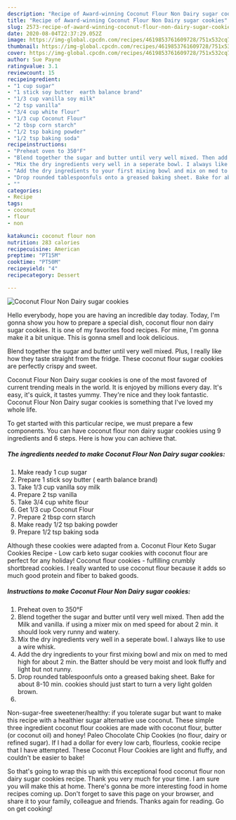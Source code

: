 ```yaml
---
description: "Recipe of Award-winning Coconut Flour Non Dairy sugar cookies"
title: "Recipe of Award-winning Coconut Flour Non Dairy sugar cookies"
slug: 2573-recipe-of-award-winning-coconut-flour-non-dairy-sugar-cookies
date: 2020-08-04T22:37:29.052Z
image: https://img-global.cpcdn.com/recipes/4619853761609728/751x532cq70/coconut-flour-non-dairy-sugar-cookies-recipe-main-photo.jpg
thumbnail: https://img-global.cpcdn.com/recipes/4619853761609728/751x532cq70/coconut-flour-non-dairy-sugar-cookies-recipe-main-photo.jpg
cover: https://img-global.cpcdn.com/recipes/4619853761609728/751x532cq70/coconut-flour-non-dairy-sugar-cookies-recipe-main-photo.jpg
author: Sue Payne
ratingvalue: 3.1
reviewcount: 15
recipeingredient:
- "1 cup sugar"
- "1 stick soy butter  earth balance brand"
- "1/3 cup vanilla soy milk"
- "2 tsp vanilla"
- "3/4 cup white flour"
- "1/3 cup Coconut Flour"
- "2 tbsp corn starch"
- "1/2 tsp baking powder"
- "1/2 tsp baking soda"
recipeinstructions:
- "Preheat oven to 350°F"
- "Blend together the sugar and butter until very well mixed. Then add the Milk and vanilla. if using a mixer mix on med speed for about 2 min. it should look very runny and watery."
- "Mix the dry ingredients very well in a seperate bowl. I always like to use a wire whisk."
- "Add the dry ingredients to your first mixing bowl and mix on med to med high for about 2 min. the Batter should be very moist and look fluffy and light but not runny."
- "Drop rounded tablespoonfuls onto a greased baking sheet. Bake for about 8-10 min. cookies should just start to turn a very light golden brown."
- ""
categories:
- Recipe
tags:
- coconut
- flour
- non

katakunci: coconut flour non 
nutrition: 283 calories
recipecuisine: American
preptime: "PT15M"
cooktime: "PT50M"
recipeyield: "4"
recipecategory: Dessert

---
```



![Coconut Flour Non Dairy sugar cookies](https://img-global.cpcdn.com/recipes/4619853761609728/751x532cq70/coconut-flour-non-dairy-sugar-cookies-recipe-main-photo.jpg)

Hello everybody, hope you are having an incredible day today. Today, I'm gonna show you how to prepare a special dish, coconut flour non dairy sugar cookies. It is one of my favorites food recipes. For mine, I'm gonna make it a bit unique. This is gonna smell and look delicious.

Blend together the sugar and butter until very well mixed. Plus, I really like how they taste straight from the fridge. These coconut flour sugar cookies are perfectly crispy and sweet.

Coconut Flour Non Dairy sugar cookies is one of the most favored of current trending meals in the world. It is enjoyed by millions every day. It's easy, it's quick, it tastes yummy. They're nice and they look fantastic. Coconut Flour Non Dairy sugar cookies is something that I've loved my whole life.


To get started with this particular recipe, we must prepare a few components. You can have coconut flour non dairy sugar cookies using 9 ingredients and 6 steps. Here is how you can achieve that.

<!--inarticleads1-->

##### The ingredients needed to make Coconut Flour Non Dairy sugar cookies:

1. Make ready 1 cup sugar
1. Prepare 1 stick soy butter ( earth balance brand)
1. Take 1/3 cup vanilla soy milk
1. Prepare 2 tsp vanilla
1. Take 3/4 cup white flour
1. Get 1/3 cup Coconut Flour
1. Prepare 2 tbsp corn starch
1. Make ready 1/2 tsp baking powder
1. Prepare 1/2 tsp baking soda


Although these cookies were adapted from a. Coconut Flour Keto Sugar Cookies Recipe - Low carb keto sugar cookies with coconut flour are perfect for any holiday! Coconut flour cookies - fulfilling crumbly shortbread cookies. I really wanted to use coconut flour because it adds so much good protein and fiber to baked goods. 

<!--inarticleads2-->

##### Instructions to make Coconut Flour Non Dairy sugar cookies:

1. Preheat oven to 350°F
1. Blend together the sugar and butter until very well mixed. Then add the Milk and vanilla. if using a mixer mix on med speed for about 2 min. it should look very runny and watery.
1. Mix the dry ingredients very well in a seperate bowl. I always like to use a wire whisk.
1. Add the dry ingredients to your first mixing bowl and mix on med to med high for about 2 min. the Batter should be very moist and look fluffy and light but not runny.
1. Drop rounded tablespoonfuls onto a greased baking sheet. Bake for about 8-10 min. cookies should just start to turn a very light golden brown.
1. 


Non-sugar-free sweetener/healthy: if you tolerate sugar but want to make this recipe with a healthier sugar alternative use coconut. These simple three ingredient coconut flour cookies are made with coconut flour, butter (or coconut oil) and honey! Paleo Chocolate Chip Cookies (no flour, dairy or refined sugar). If I had a dollar for every low carb, flourless, cookie recipe that I have attempted. These Coconut Flour Cookies are light and fluffy, and couldn&#39;t be easier to bake! 

So that's going to wrap this up with this exceptional food coconut flour non dairy sugar cookies recipe. Thank you very much for your time. I am sure you will make this at home. There's gonna be more interesting food in home recipes coming up. Don't forget to save this page on your browser, and share it to your family, colleague and friends. Thanks again for reading. Go on get cooking!
